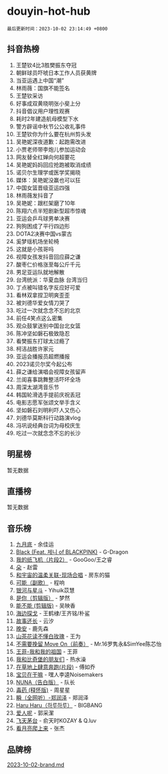 # douyin-hot-hub

`最后更新时间：2023-10-02 23:14:49 +0800`

## 抖音热榜

1. 王楚钦4比3胜樊振东夺冠
1. 朝鲜球员吓唬日本工作人员获黄牌
1. 当亚运遇上中国“潮”
1. 林雨薇：国旗不能签名
1. 王楚钦采访
1. 好事成双黄晓明张小斐上分
1. 抖音倡议用户理性观赛
1. 耗时2年建造航母模型下水
1. 警方辟谣中秋节公公收礼事件
1. 王楚钦你为什么要在杭州剪头发
1. 吴艳妮深夜道歉：起跑需改进
1. 小贾老师带李炮儿参加运动会
1. 网友替全红婵向何超要花
1. 吴艳妮妈妈回应抢跑被取消成绩
1. 诺贝尔生理学或医学奖揭晓
1. 媒体：吴艳妮没赢也可以狂
1. 中国女篮晋级亚运四强
1. 林雨薇发抖音了
1. 吴艳妮：跟栏架磨了10年
1. 陈翔六点半短剧新型超市惊魂
1. 亚运会乒乓球男单决赛
1. 狗狗困成了平行四边形
1. DOTA2决赛中国vs蒙古
1. 奚梦瑶机场坐轮椅
1. 这就是小孩哥吗
1. 视障女孩发抖音回应薛之谦
1. 酸枣仁价格涨至每公斤千元
1. 男足亚运队就地解散
1. 台湾统派：华夏血脉 台湾当归
1. 丁点被叫错名字反应好可爱
1. 看林双拿捏卫明爽歪歪
1. 被刘德华爱女情刀哭了
1. 吃过一次就念念不忘的北京
1. 前任4笑点这么密集
1. 观众鼓掌送别中国台北女篮
1. 陈冲坚如磐石极致隐忍
1. 看樊振东打球太过瘾了
1. 柯洁战胜许家元
1. 亚运会播报员超燃播报
1. 2023诺贝尔奖今起公布
1. 薛之谦给演唱会视障女孩留声
1. 兰闺喜事跳舞整活吓坏全场
1. 周深太湖湾音乐节
1. 韩国轮滑选手提前庆祝丢冠
1. 电影志愿军张颂文举手含义
1. 坚如磐石刘明利吓人又伤心
1. 刘德华莫斯科行动路演vlog
1. 冯巩说经典台词为母校庆生
1. 吃过一次就念念不忘的长沙

## 明星榜

暂无数据

## 直播榜

暂无数据

## 音乐榜

1. [九月底](https://sf6-cdn-tos.douyinstatic.com/obj/tos-cn-ve-2774/oMfewG4PDTFhF8iz3OGQ7ABH5i6fCgnMaoCbzZ) - 余佳运
1. [Black (Feat. 제니 of BLACKPINK)](https://sf6-cdn-tos.douyinstatic.com/obj/tos-cn-ve-2774/2eb92e2debbe4fe0a552bc099aef7f28) - G-Dragon
1. [我的纸飞机（片段2）](https://sf3-cdn-tos.douyinstatic.com/obj/tos-cn-ve-2774/oM2ZrKcg2CD5AeRB2gkeXOFB1IxAGJdZPazYHf) - GooGoo/王之睿
1. [朵](https://sf3-cdn-tos.douyinstatic.com/obj/tos-cn-ve-2774/932f5bdfcd7c47b880525e92ab8a4999) - 赵雷
1. [和宇宙的温柔关联-现场合唱](https://sf6-cdn-tos.douyinstatic.com/obj/tos-cn-ve-2774/o0hONGDYQBgk0e5bqDeQOonVmncA6tC2nBwZLT) - 房东的猫
1. [可能（副歌）](https://sf3-cdn-tos.douyinstatic.com/obj/tos-cn-ve-2774/cde1731888894259b333569393c2fb51) - 程响
1. [银河与星斗](https://sf3-cdn-tos.douyinstatic.com/obj/tos-cn-ve-2774/3cc0bf5f0ef140f7b6743a631bcf3c58) - Yihuik苡慧
1. [是你（剪辑版）](https://sf3-cdn-tos.douyinstatic.com/obj/tos-cn-ve-2774/46019dae783c4c969944217fe1cfafc4) - 梦然
1. [能不能 (剪辑版)](https://sf6-cdn-tos.douyinstatic.com/obj/tos-cn-ve-2774/fc4a6c45b4a34277ba4088e1d7fdff98) - 吴映香
1. [海边探戈](https://sf6-cdn-tos.douyinstatic.com/obj/tos-cn-ve-2774/os9gE0VQCGqt6VQkZDyBBYvfSDY0QFe3vVmubn) - 王鹤棣/王齐铭/朴鲨
1. [故事还长](https://sf6-cdn-tos.douyinstatic.com/obj/tos-cn-ve-2774/30a26758c8594f0ab81ac675c33ee2c5) - 云汐
1. [晚安](https://sf3-cdn-tos.douyinstatic.com/obj/tos-cn-ve-2774/a724c5e224464218839820f4e4fd632f) - 鹿先森
1. [山茶花读不懂白玫瑰](https://sf6-cdn-tos.douyinstatic.com/obj/tos-cn-ve-2774/osfn8B7DktrRHEPJgPCfDbw7QDQEkwC16BxZg9) - 王为
1. [不需要挽留 Move On（前奏）](https://sf3-cdn-tos.douyinstatic.com/obj/tos-cn-ve-2774/ooCBhgCCkF4nExzQL9WZSUbitfA8IsDkgQIYhe) - Mr.16罗隽永&SimYee陈芯怡
1. [王菲-我和我的祖国](https://sf3-cdn-tos.douyinstatic.com/obj/tos-cn-ve-2774/3ef0f373017541e18566595c96123cab) - 王菲
1. [我和比奇堡的朋友们](https://sf6-cdn-tos.douyinstatic.com/obj/tos-cn-ve-2774/f0505db981ea4a6d91453a15924a82aa) - 热水澡
1. [在草地上肆意奔跑(片段)](https://sf6-cdn-tos.douyinstatic.com/obj/tos-cn-ve-2774/8831d494742f45dabdfa8adb8b817259) - 傅如乔
1. [宝贝在干嘛](https://sf3-cdn-tos.douyinstatic.com/obj/tos-cn-ve-2774/okW4hBCfJI5B2ZEgTCtikhMW7IafzNrBQIYkpJ) - 嘿人李逵Noisemakers
1. [NUNA（告白版）](https://sf6-cdn-tos.douyinstatic.com/obj/tos-cn-ve-2774/a65828cbd8ce41a78a430a58b49f4feb) - 队长
1. [毒药 (释怀版)](https://sf6-cdn-tos.douyinstatic.com/obj/tos-cn-ve-2774/oYILMEAzspdZBIzy4frJNB8ZHPHWAhiwowd4Ad) - 周星星
1. [瞬（全网听）-郑润泽](https://sf6-cdn-tos.douyinstatic.com/obj/tos-cn-ve-2774/o4Vb9eJZClCZTnRQYy0BRSeHGrDtrkrQgIBvQt) - 郑润泽
1. [Haru Haru（하루하루）](https://sf3-cdn-tos.douyinstatic.com/obj/tos-cn-ve-2774/940c04aa98154ee7bdbaaa2ad9f28aec) - BIGBANG
1. [爱人呢](https://sf3-cdn-tos.douyinstatic.com/obj/tos-cn-ve-2774/2041dc10f3c442f1992b439a00eaf2ba) - 郭采潔
1. [飞天茅台](https://sf3-cdn-tos.douyinstatic.com/obj/tos-cn-ve-2774/o4GhTV5kIuMWmC2Ai1WzNglssgBfQaqQCSLxUU) - 俞天时KOZAY & Q.luv
1. [看月亮爬上来](https://sf3-cdn-tos.douyinstatic.com/obj/tos-cn-ve-2774/356c324112764016b25295e535f2daf0) - 张杰

## 品牌榜

[2023-10-02-brand.md](2023-10-02-brand.md)
